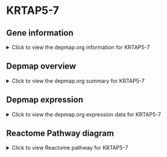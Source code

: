 <h1>KRTAP5-7</h1>

<h2>Gene information</h2>
<details>
  <summary>Click to view the depmap.org information for KRTAP5-7</summary>
  <iframe src="https://depmap.org/portal/gene/KRTAP5-7?tab=about" style="border:none;width:100%;height:800px"></iframe>
</details>

<h2>Depmap overview</h2>
<details>
  <summary>Click to view the depmap.org summary for KRTAP5-7</summary>
  <iframe src="https://depmap.org/portal/gene/KRTAP5-7?tab=overview" style="border:none;width:100%;height:800px"></iframe>
</details>

<h2>Depmap expression</h2>
<details>
  <summary>Click to view the depmap.org expression data for KRTAP5-7</summary>
  <iframe src="https://depmap.org/portal/gene/KRTAP5-7?tab=characterization" style="border:none;width:100%;height:800px"></iframe>
</details>



<h2>Reactome Pathway diagram</h2>
<details>
  <summary>Click to view Reactome pathway for KRTAP5-7</summary>
  <p>Keratinization</p>
  <iframe src="https://reactome.org/PathwayBrowser/#/R-HSA-6805567" style="border:none;width:100%;height:800px"></iframe>
</details>



